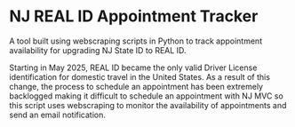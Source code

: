 # NJ REAL ID Appointment Tracker
A tool built using webscraping scripts in Python to track appointment availability for upgrading NJ State ID to REAL ID.

Starting in May 2025, REAL ID became the only valid Driver License identification for domestic travel in the United States. As a result of this change, the process to schedule an appointment has been extremely backlogged making it difficult to schedule an appointment with NJ MVC so this script uses webscraping to monitor the availability of appointments and send an email notification.

